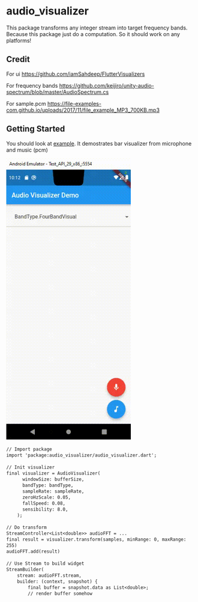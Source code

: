 # audio_visualizer

This package transforms any integer stream into target frequency bands.
Because this package just do a computation. 
So it should work on any platforms!

## Credit
For ui https://github.com/iamSahdeep/FlutterVisualizers

For frequency bands https://github.com/keijiro/unity-audio-spectrum/blob/master/AudioSpectrum.cs

For sample.pcm https://file-examples-com.github.io/uploads/2017/11/file_example_MP3_700KB.mp3

## Getting Started

You should look at [example](https://github.com/Eittipat/audio_visualizer/blob/master/example). It demostrates bar visualizer from microphone and music (pcm)

![The example app running in Android](https://github.com/Eittipat/audio_visualizer/blob/master/example/demo.gif?raw=true)

```
// Import package
import 'package:audio_visualizer/audio_visualizer.dart';

// Init visualizer
final visualizer = AudioVisualizer(
      windowSize: bufferSize,
      bandType: bandType,
      sampleRate: sampleRate,
      zeroHzScale: 0.05,
      fallSpeed: 0.08,
      sensibility: 8.0,
    );

// Do transform
StreamController<List<double>> audioFFT = ...
final result = visualizer.transform(samples, minRange: 0, maxRange: 255)
audioFFT.add(result)

// Use Stream to build widget
StreamBuilder(
    stream: audioFFT.stream,
    builder: (context, snapshot) {     
        final buffer = snapshot.data as List<double>;
        // render buffer somehow
```


